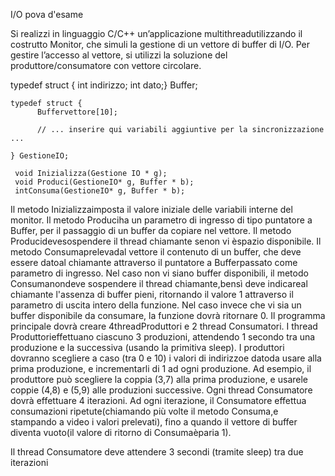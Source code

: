 I/O pova d'esame

Si  realizzi  in  linguaggio  C/C++  un’applicazione multithreadutilizzando  il  costrutto Monitor,  che simuli la gestione di un vettore di buffer di I/O. 
Per gestire l’accesso al vettore, si utilizzi la soluzione del produttore/consumatore con vettore circolare.
   
   typedef struct {
        int indirizzo;
        int dato;} 
   Buffer;
    
    typedef struct {
          Buffervettore[10];
          
          // ... inserire qui variabili aggiuntive per la sincronizzazione ...
          
    } GestioneIO;
     
     void Inizializza(Gestione IO * g);   
     void Produci(GestioneIO* g, Buffer * b);
     intConsuma(GestioneIO* g, Buffer * b);
 
 
Il metodo Inizializzaimposta il valore iniziale delle variabili interne del monitor. 
Il metodo Produciha un parametro di ingresso di tipo puntatore a Buffer, per il passaggio di un buffer da copiare nel vettore. 
Il metodo Producidevesospendere il thread chiamante senon vi èspazio disponibile.
Il  metodo Consumaprelevadal  vettore il  contenuto  di  un  buffer,  che  deve  essere datoal  chiamante attraverso  il  puntatore  a Bufferpassato  come  parametro  di  ingresso.  Nel  caso  non  vi  siano  buffer disponibili,  il  metodo Consumanondeve  sospendere  il  thread  chiamante,bensì  deve indicareal chiamante l'assenza di buffer pieni, ritornando il valore 1 attraverso il parametro di uscita intero della funzione. Nel caso invece che vi sia un buffer disponibile da consumare, la funzione dovrà ritornare 0.
Il  programma  principale  dovrà  creare 4threadProduttori  e  2  thread  Consumatori.  I  thread Produttorieffettuano ciascuno 3 produzioni, attendendo 1 secondo tra una produzione e la successiva (usando la primitiva sleep). I produttori dovranno scegliere a caso (tra 0 e 10) i valori di indirizzoe datoda usare alla prima produzione, e incrementarli di 1 ad ogni produzione. Ad esempio, il produttore può scegliere la coppia (3,7) alla prima produzione, e usarele coppie (4,8) e (5,9) alle produzioni successive.
Ogni  thread  Consumatore  dovrà  effettuare  4  iterazioni. 
Ad  ogni  iterazione,  il  Consumatore  effettua consumazioni  ripetute(chiamando  più  volte  il  metodo Consuma,e  stampando  a  video  i  valori prelevati), fino a quando il vettore di buffer diventa vuoto(il valore di ritorno di Consumaèparia 1).

Il thread Consumatore deve attendere 3 secondi (tramite sleep) tra due iterazioni
